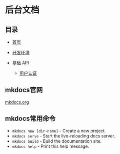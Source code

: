 # 后台文档

## 目录

* [首页](index.md)
* [开发环境](develop.md)

* 基础 API
    * [用户认证](base/auth.md)



## mkdocs官网

[mkdocs.org](http://mkdocs.org)

## mkdocs常用命令

* `mkdocs new [dir-name]` - Create a new project.
* `mkdocs serve` - Start the live-reloading docs server.
* `mkdocs build` - Build the documentation site.
* `mkdocs help` - Print this help message.
